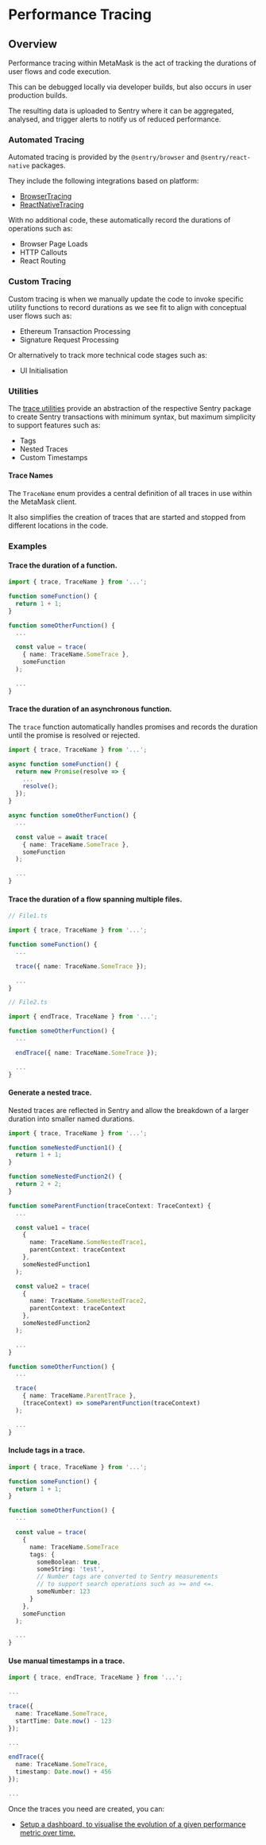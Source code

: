 # Performance Tracing

## Overview

Performance tracing within MetaMask is the act of tracking the durations of user flows and code execution.

This can be debugged locally via developer builds, but also occurs in user production builds.

The resulting data is uploaded to Sentry where it can be aggregated, analysed, and trigger alerts to notify us of reduced performance.

### Automated Tracing

Automated tracing is provided by the `@sentry/browser` and `@sentry/react-native` packages.

They include the following integrations based on platform:

- [BrowserTracing](https://docs.sentry.io/platforms/javascript/configuration/integrations/browsertracing/)
- [ReactNativeTracing](https://docs.sentry.io/platforms/react-native/tracing/instrumentation/automatic-instrumentation/)

With no additional code, these automatically record the durations of operations such as:

- Browser Page Loads
- HTTP Callouts
- React Routing

### Custom Tracing

Custom tracing is when we manually update the code to invoke specific utility functions to record durations as we see fit to align with conceptual user flows such as:

- Ethereum Transaction Processing
- Signature Request Processing

Or alternatively to track more technical code stages such as:

- UI Initialisation

### Utilities

The [trace utilities](https://github.com/MetaMask/metamask-extension/blob/main/shared/lib/trace.ts) provide an abstraction of the respective Sentry package to create Sentry transactions with minimum syntax, but maximum simplicity to support features such as:

- Tags
- Nested Traces
- Custom Timestamps

#### Trace Names

The `TraceName` enum provides a central definition of all traces in use within the MetaMask client.

It also simplifies the creation of traces that are started and stopped from different locations in the code.

### Examples

#### Trace the duration of a function.

```ts
import { trace, TraceName } from '...';

function someFunction() {
  return 1 + 1;
}

function someOtherFunction() {
  ...

  const value = trace(
    { name: TraceName.SomeTrace },
    someFunction
  );

  ...
}
```

#### Trace the duration of an asynchronous function.

The `trace` function automatically handles promises and records the duration until the promise is resolved or rejected.

```ts
import { trace, TraceName } from '...';

async function someFunction() {
  return new Promise(resolve => {
    ...
    resolve();
  });
}

async function someOtherFunction() {
  ...

  const value = await trace(
    { name: TraceName.SomeTrace },
    someFunction
  );

  ...
}
```

#### Trace the duration of a flow spanning multiple files.

```ts
// File1.ts

import { trace, TraceName } from '...';

function someFunction() {
  ...

  trace({ name: TraceName.SomeTrace });

  ...
}

// File2.ts

import { endTrace, TraceName } from '...';

function someOtherFunction() {
  ...

  endTrace({ name: TraceName.SomeTrace });

  ...
}
```

#### Generate a nested trace.

Nested traces are reflected in Sentry and allow the breakdown of a larger duration into smaller named durations.

```ts
import { trace, TraceName } from '...';

function someNestedFunction1() {
  return 1 + 1;
}

function someNestedFunction2() {
  return 2 + 2;
}

function someParentFunction(traceContext: TraceContext) {
  ...

  const value1 = trace(
    {
      name: TraceName.SomeNestedTrace1,
      parentContext: traceContext
    },
    someNestedFunction1
  );

  const value2 = trace(
    {
      name: TraceName.SomeNestedTrace2,
      parentContext: traceContext
    },
    someNestedFunction2
  );

  ...
}

function someOtherFunction() {
  ...

  trace(
    { name: TraceName.ParentTrace },
    (traceContext) => someParentFunction(traceContext)
  );

  ...
}

```

#### Include tags in a trace.

```ts
import { trace, TraceName } from '...';

function someFunction() {
  return 1 + 1;
}

function someOtherFunction() {
  ...

  const value = trace(
    {
      name: TraceName.SomeTrace
      tags: {
        someBoolean: true,
        someString: 'test',
        // Number tags are converted to Sentry measurements
        // to support search operations such as >= and <=.
        someNumber: 123
      }
    },
    someFunction
  );

  ...
}
```

#### Use manual timestamps in a trace.

```ts
import { trace, endTrace, TraceName } from '...';

...

trace({
  name: TraceName.SomeTrace,
  startTime: Date.now() - 123
});

...

endTrace({
  name: TraceName.SomeTrace,
  timestamp: Date.now() + 456
});

...
```

Once the traces you need are created, you can:
- [Setup a dashboard, to visualise the evolution of a given performance metric over time.](./performance-dashboard.md)
